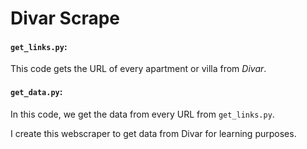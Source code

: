 # Divar Scrape

####  `get_links.py`:
This code gets the URL of every apartment or villa from *Divar*.

#### `get_data.py`:
In this code, we get the data from every URL from `get_links.py`.

I create this webscraper to get data from Divar for learning purposes.